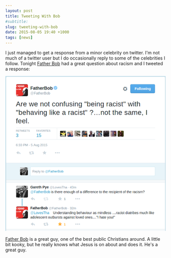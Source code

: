 ```yaml
---
layout: post
title: Tweeting With Bob
#subtitle: 
slug: tweeting-with-bob
date: 2015-08-05 19:40 +1000
tags: [news]
---
```


I just managed to get a response from a minor celebrity on twitter. I'm not much
of a twitter user but I do occasionally reply to some of the celebrities I 
follow. Tonight [Father Bob][1] had a great question about racism and I tweeted
a response:

![Conversation with Father Bob](/img/FatherBobTweets.png)

[Father Bob][1] is a great guy, one of the best public Christians around. A 
little bit kooky, but he really knows what Jesus is on about and does it. He's
a great guy.


[1]: http://www.fatherbobsfoundation.com.au/
